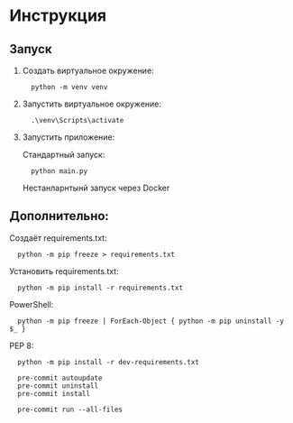 # Инструкция

## Запуск

1. Создать виртуальное окружение:

         python -m venv venv

2. Запустить виртуальное окружение:

         .\venv\Scripts\activate

4. Запустить приложение:

   Стандартный запуск:

         python main.py

   Нестанларнтынй запуск через Docker

## Дополнительно:

Создаёт requirements.txt:

      python -m pip freeze > requirements.txt

Установить requirements.txt:

      python -m pip install -r requirements.txt

PowerShell:

      python -m pip freeze | ForEach-Object { python -m pip uninstall -y $_ }

PEP 8:

      python -m pip install -r dev-requirements.txt

      pre-commit autoupdate
      pre-commit uninstall
      pre-commit install

      pre-commit run --all-files
